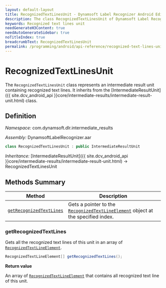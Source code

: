 ```yaml
---
layout: default-layout
title: RecognizedTextLinesUnit - Dynamsoft Label Recognizer Android Edition
description: The class RecognizedTextLinesUnit of Dynamsoft Label Recognizer represents an intermediate result unit containing recognized text lines.
keywords: Recognized text lines unit
needGenerateH3Content: true
needAutoGenerateSidebar: true
noTitleIndex: true
breadcrumbText: RecognizedTextLinesUnit
permalink: /programming/android/api-reference/recognized-text-lines-unit.html
---
```


# RecognizedTextLinesUnit

The `RecognizedTextLinesUnit` class represents an intermediate result unit containing recognized text lines. It inherits from the [IntermediateResultUnit]({{ site.dcv_android_api }}core/intermediate-results/intermediate-result-unit.html) class.

## Definition

*Namespace:* com.dynamsoft.dlr.intermediate_results

*Assembly:* DynamsoftLabelRecognizer.aar

```java
class RecognizedTextLinesUnit : public IntermediateResultUnit
```

*Inheritance:* [IntermediateResultUnit]({{ site.dcv_android_api }}core/intermediate-results/intermediate-result-unit.html) -> RecognizedTextLinesUnit

## Methods Summary

| Method | Description |
| ------ | ----------- |
| [`getRecognizedTextLines`](#getrecognizedtextlines) | Gets a pointer to the [`RecognizedTextLineElement`](recognized-text-line-element.md) object at the specified index. |

### getRecognizedTextLines

Gets all the recognized text lines of this unit in an array of [`RecognizedTextLineElement`](recognized-text-line-element.md).

```java
RecognizedTextLineElement[] getRecognizedTextLines();
```

**Return value**

An array of [`RecognizedTextLineElement`](recognized-text-line-element.md) that contains all recognized text line of this unit.
